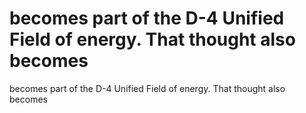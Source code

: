 # becomes part of the D-4 Unified Field of energy. That thought also becomes

becomes part of the D-4 Unified Field of energy. That thought also becomes